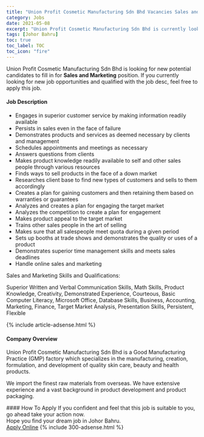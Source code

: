 ```yaml
---
title: "Union Profit Cosmetic Manufacturing Sdn Bhd Vacancies Sales and Marketing" 
category: Jobs 
date: 2021-05-08 
excerpt: "Union Profit Cosmetic Manufacturing Sdn Bhd is currently looking for suitable person to fill in the Sales and Marketing which based in Johor Bahru" 
tags: [Johor Bahru] 
toc: true 
toc_label: TOC 
toc_icon: "fire" 
--- 
```


<p>Union Profit Cosmetic Manufacturing Sdn Bhd is looking for new potential candidates to fill in for <b>Sales and Marketing</b> position. If you currently looking for new job opportunities and qualified with the job desc, feel free to apply this job.
</p><div><div><h4>Job Description</h4></div><div><div><span><div><ul><li>Engages in superior customer service by making information readily available</li><li>Persists in sales even in the face of failure</li><li>Demonstrates products and services as deemed necessary by clients and management</li><li>Schedules appointments and meetings as necessary</li><li>Answers questions from clients</li><li>Makes product knowledge readily available to self and other sales people through various resources</li><li>Finds ways to sell products in the face of a down market</li><li>Researches client base to find new types of customers and sells to them accordingly</li><li>Creates a plan for gaining customers and then retaining them based on warranties or guarantees</li><li>Analyzes and creates a plan for engaging the target market</li><li>Analyzes the competition to create a plan for engagement</li><li>Makes product appeal to the target market</li><li>Trains other sales people in the art of selling</li><li>Makes sure that all salespeople meet quota during a given period</li><li>Sets up booths at trade shows and demonstrates the quality or uses of a product</li><li>Demonstrates superior time management skills and meets sales deadlines</li><li>Handle online sales and marketing</li></ul>Sales and Marketing Skills and Qualifications:<p>Superior Written and Verbal Communication Skills, Math Skills, Product Knowledge, Creativity, Demonstrated Experience, Courteous, Basic Computer Literacy, Microsoft Office, Database Skills, Business, Accounting, Marketing, Finance, Target Market Analysis, Presentation Skills, Persistent, Flexible</p></div></span></div></div></div> 
{% include article-adsense.html %} 
<div><div><h4>Company Overview</h4></div><div><div><span><div><p>Union Profit Cosmetic Manufacturing Sdn Bhd is a Good Manufacturing Practice (GMP) factory which specializes in the manufacturing, creation, formulation, and development of quality&#160;skin care, beauty&#160;and&#160;health products.</p><p>We import the finest raw materials from overseas. We have extensive experience and a vast background in product development and product packaging.</p></div></span></div></div></div> 
#### How To Apply 
If you confident and feel that this job is suitable to you, go ahead take your action now. <br/> 
Hope you find your dream job in Johor Bahru. <br/> 
<a href="https://www.jobstreet.com.my/en/job/sales-and-marketing-4560751?jobId=jobstreet-my-job-4560751&" class="btn btn--info" target="_blank" rel="nofollow noopenner">Apply Online</a> 
{% include 300-adsense.html %} 